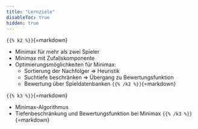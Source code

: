 ```yaml
---
title: "Lernziele"
disableToc: true
hidden: true
---
```



`{{% k2 %}}`{=markdown}
*   Minimax für mehr als zwei Spieler
*   Minimax mit Zufallskomponente
*   Optimierungsmöglichkeiten für Minimax:
    *   Sortierung der Nachfolger => Heuristik
    *   Suchtiefe beschränken => Übergang zu Bewertungsfunktion
    *   Bewertung über Spieldatenbanken
`{{% /k2 %}}`{=markdown}

`{{% k3 %}}`{=markdown}
*   Minimax-Algorithmus
*   Tiefenbeschränkung und Bewertungsfunktion bei Minimax
`{{% /k3 %}}`{=markdown}
